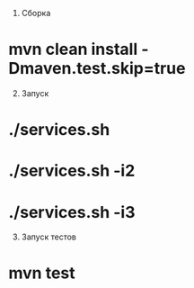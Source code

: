 1. Сборка

  # mvn clean install  -Dmaven.test.skip=true

2. Запуск
  # ./services.sh 
  # ./services.sh -i2
  # ./services.sh -i3

3. Запуск тестов
  # mvn test
